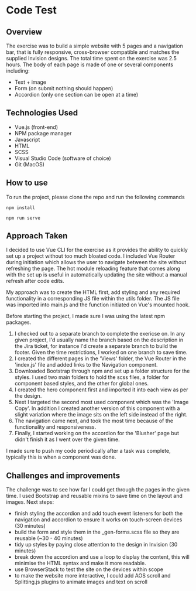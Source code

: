 # Code Test

## Overview
The exercise was to build a simple website with 5 pages and a navigation bar, that is fully responsive, cross-browser compatible and matches the supplied Invision designs. The total time spent on the exercise was 2.5 hours. The body of each page is made of one or several components including:
- Text + image
- Form (on submit nothing should happen)
- Accordion (only one section can be open at a time)

## Technologies Used
- Vue.js (front-end)
- NPM package manager
- Javascript
- HTML
- SCSS
- Visual Studio Code (software of choice)
- Git (MacOS)

## How to use
To run the project, please clone the repo and run the following commands


```
npm install
```

```
npm run serve
```

## Approach Taken
I decided to use Vue CLI for the exercise as it provides the ability to quickly set up a project without too much bloated code. I included Vue Router during initiation which allows the user to navigate between the site without refreshing the page. The hot module reloading feature that comes along with the set up is useful in automatically updating the site without a manual refresh after code edits.

My approach was to create the HTML first, add styling and any required functionality in a corresponding JS file within the utils folder. The JS file was imported into main.js and the function initiated on Vue's mounted hook.

Before starting the project, I made sure I was using the latest npm packages.

1. I checked out to a separate branch to complete the exericse on. In any given project, I'd usually name the branch based on the description in the Jira ticket, for instance I'd create a separate branch to build the footer. Given the time restrictions, I worked on one branch to save time.
2. I created the different pages in the 'Views' folder, the Vue Router in the 'index.js' file and added links to the Navigation component.
3. Downloaded Bootstrap through npm and set up a folder structure for the styles. I used two main folders to hold the scss files, a folder for component based styles, and the other for global ones.
4. I created the hero component first and imported it into each view as per the design.
5. Next I targeted the second most used component which was the 'Image Copy'. In addition I created another version of this component with a slight variation where the image sits on the left side instead of the right.
6. The navigation came next, and took the most time because of the functionality and responsiveness.
7. Finally, I started working on the accordion for the 'Blusher' page but didn't finish it as I went over the given time.

I made sure to push my code periodically after a task was complete, typically this is when a component was done.

## Challenges and improvements
The challenge was to see how far I could get through the pages in the given time. I used Bootstrap and reusable mixins to save time on the layout and images. Next steps:
- finish styling the accordion and add touch event listeners for both the navigation and accordion to ensure it works on touch-screen devices (30 minutes)
- build the form and style them in the _gen-forms.scss file so they are reusable (~30 - 40 minutes)
- tidy up styles by paying close attention to the design in Invision (30 minutes)
- break down the accordion and use a loop to display the content, this will minimise the HTML syntax and make it more readable.
- use BrowserStack to test the site on the devices within scope
- to make the website more interactive, I could add AOS scroll and Splitting.js plugins to animate images and text on scroll
